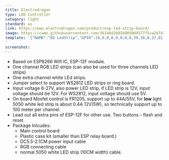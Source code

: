 ```yaml
---
title: Electrodragon
type: LED Controller
category: light
standard: us
link: https://www.electrodragon.com/product/esp-led-strip-board/
image: https://camo.githubusercontent.com/36148d2601b9850d457775ca2b741f54bb07b64d/68747470733a2f2f313433363437373535342e7273632e63646e37372e6f72672f77702d636f6e74656e742f75706c6f6164732f323031372f30362f4553502d4c45442d53747269702d426f6172642d30342e6a7067
template: '{"NAME":"ED LedStrip","GPIO":[0,0,0,0,0,0,0,0,39,38,0,37,0],"FLAG":1,"BASE":18}
'
screenshot:
---
```


<ul>
<li>Based on ESP8266 Wifi IC, ESP-12F module.</li>
<li>One channel RGB LED strips (can also be used for three channels LED strips)</li>
<li>One extra channel white LEd strips.</li>
<li>Jumper select to support WS2812 LED strips or ring board.</li>
<li>Input voltage 6-27V, also power LED strip, if LED strip is 12V, input voltage should be 12V. For WS2812, input voltage should use 5V.</li>
<li>On board Mosfet control is FR1205, support up to 44A/55V, for <strong>low</strong> light 5050 white led strip is about 0.4A 12V(5W), so technically support up to 100 meter per channel.</li>
<li>Lead out all extra pins of ESP-12F for other use. Two buttons &#8211; flash and reset.</li>
<li>Package Inlcudes:
<ul>
<li>Main control board</li>
<li>Plastic case kit (smaller than ESP relay board.)</li>
<li>DC5.5-2.1CM power input cable</li>
<li>RGB connecting cable</li>
<li>normal 5050 white LED strip (10CM width) cable.</li>
</ul>
